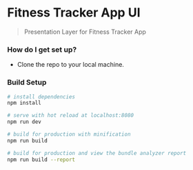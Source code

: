 # Fitness Tracker App UI

> Presentation Layer for Fitness Tracker App

### How do I get set up? ###

* Clone the repo to your local machine.

### Build Setup ###

``` bash
# install dependencies
npm install

# serve with hot reload at localhost:8080
npm run dev

# build for production with minification
npm run build

# build for production and view the bundle analyzer report
npm run build --report
```




